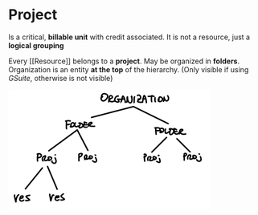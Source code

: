 # Project
Is a critical, **billable unit** with credit associated.
It is not a resource, just a **logical grouping**

Every [[Resource]] belongs to a **project**.
May be organized in **folders**.
Organization is an entity **at the top** of the hierarchy. (Only visible if using *GSuite*, otherwise is not visible)


!["alt"](../../images/Project_Hierarchy.png)